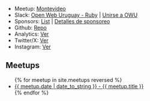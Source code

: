 <ul>
  <li>Meetup: <a href="https://www.meetup.com/ruby-montevideo/" target="_blank">Montevideo</a></li>
  <li>
    Slack: <a href="https://owu.slack.com/archives/C52L2AK8W" target="_blank">Open Web Uruguay - Ruby</a> |
    <a href="https://owu.uy">Unirse a OWU</a>
  </li>

  <li>Sponsors: <a href="/sponsors">List</a> | <a href="/sponsorship_details">Detalles de sponsoreo</a></li>
  <li>Github: <a href="https://github.com/rubyuy/ruby.uy" target="_blank">Repo</a></li>
  <li>Analytics: <a href="https://analytics.umami.is/share/MbC0PW7QoyfeUQU8/RubyUY" target="_blank">Ver</a></li>
  <li>Twitter/X: <a href="https://twitter.com/rubymontevideo">Ver</a></li>
  <li>Instagram: <a href="https://www.instagram.com/ruby_uruguay/">Ver</a></li>
</ul>

## Meetups

<ul>
{% for meetup in site.meetups reversed %}
    <li><a href="{{ meetup.url }}"> {{ meetup.date | date_to_string }} - {{ meetup.title }} </a></li>
{% endfor %}
</ul>
